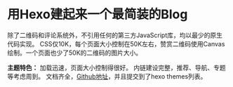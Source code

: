 # 用Hexo建起来一个最简装的Blog

除了二维码和评论系统外，不引用任何的第三方JavaScript库，均以最少的原生代码实现。
CSS仅10K，每个页面大小控制在50K左右，赞赏二维码使用Canvas绘制。一个页面也少了50K的二维码的图片大小。

**主题特色：**
加载迅速，页面大小控制得很好。
内链建设完整，推荐、导航、专题等考虑周到。
文档齐全，[Github地址](https://github.com/geektutu/hexo-theme-geektutu)，并且提交到了hexo themes列表。